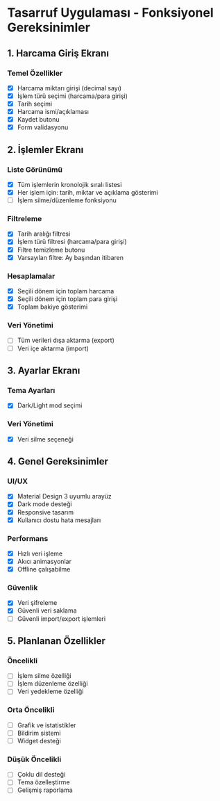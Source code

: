 # Tasarruf Uygulaması - Fonksiyonel Gereksinimler

## 1. Harcama Giriş Ekranı
### Temel Özellikler
- [x] Harcama miktarı girişi (decimal sayı)
- [x] İşlem türü seçimi (harcama/para girişi)
- [x] Tarih seçimi
- [x] Harcama ismi/açıklaması
- [x] Kaydet butonu
- [x] Form validasyonu

## 2. İşlemler Ekranı
### Liste Görünümü
- [x] Tüm işlemlerin kronolojik sıralı listesi
- [x] Her işlem için: tarih, miktar ve açıklama gösterimi
- [ ] İşlem silme/düzenleme fonksiyonu

### Filtreleme
- [x] Tarih aralığı filtresi
- [x] İşlem türü filtresi (harcama/para girişi)
- [x] Filtre temizleme butonu
- [x] Varsayılan filtre: Ay başından itibaren

### Hesaplamalar
- [x] Seçili dönem için toplam harcama
- [x] Seçili dönem için toplam para girişi
- [x] Toplam bakiye gösterimi

### Veri Yönetimi
- [ ] Tüm verileri dışa aktarma (export)
- [ ] Veri içe aktarma (import)

## 3. Ayarlar Ekranı
### Tema Ayarları
- [x] Dark/Light mod seçimi

### Veri Yönetimi
- [x] Veri silme seçeneği

## 4. Genel Gereksinimler
### UI/UX
- [x] Material Design 3 uyumlu arayüz
- [x] Dark mode desteği
- [x] Responsive tasarım
- [x] Kullanıcı dostu hata mesajları

### Performans
- [x] Hızlı veri işleme
- [x] Akıcı animasyonlar
- [x] Offline çalışabilme

### Güvenlik
- [x] Veri şifreleme
- [x] Güvenli veri saklama
- [ ] Güvenli import/export işlemleri

## 5. Planlanan Özellikler
### Öncelikli
- [ ] İşlem silme özelliği
- [ ] İşlem düzenleme özelliği
- [ ] Veri yedekleme özelliği

### Orta Öncelikli
- [ ] Grafik ve istatistikler
- [ ] Bildirim sistemi
- [ ] Widget desteği

### Düşük Öncelikli
- [ ] Çoklu dil desteği
- [ ] Tema özelleştirme
- [ ] Gelişmiş raporlama
